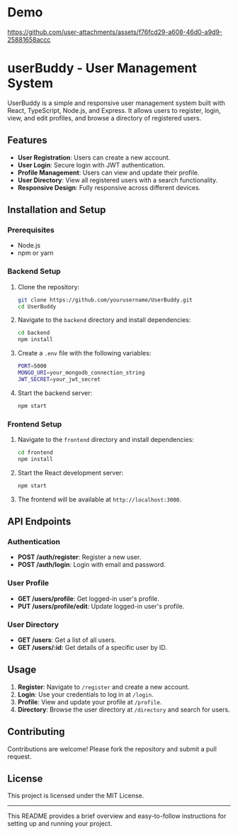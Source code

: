 # Demo

https://github.com/user-attachments/assets/f76fcd29-a608-46d0-a9d9-25881658accc


# userBuddy - User Management System

UserBuddy is a simple and responsive user management system built with React, TypeScript, Node.js, and Express. It allows users to register, login, view, and edit profiles, and browse a directory of registered users.

## Features

- **User Registration**: Users can create a new account.
- **User Login**: Secure login with JWT authentication.
- **Profile Management**: Users can view and update their profile.
- **User Directory**: View all registered users with a search functionality.
- **Responsive Design**: Fully responsive across different devices.

## Installation and Setup

### Prerequisites

- Node.js
- npm or yarn

### Backend Setup

1. Clone the repository:

   ```bash
   git clone https://github.com/yourusername/UserBuddy.git
   cd UserBuddy
   ```

2. Navigate to the `backend` directory and install dependencies:

   ```bash
   cd backend
   npm install
   ```

3. Create a `.env` file with the following variables:

   ```bash
   PORT=5000
   MONGO_URI=your_mongodb_connection_string
   JWT_SECRET=your_jwt_secret
   ```

4. Start the backend server:
   ```bash
   npm start
   ```

### Frontend Setup

1. Navigate to the `frontend` directory and install dependencies:

   ```bash
   cd frontend
   npm install
   ```

2. Start the React development server:

   ```bash
   npm start
   ```

3. The frontend will be available at `http://localhost:3000`.

## API Endpoints

### Authentication

- **POST /auth/register**: Register a new user.
- **POST /auth/login**: Login with email and password.

### User Profile

- **GET /users/profile**: Get logged-in user's profile.
- **PUT /users/profile/edit**: Update logged-in user's profile.

### User Directory

- **GET /users**: Get a list of all users.
- **GET /users/:id**: Get details of a specific user by ID.

## Usage

1. **Register**: Navigate to `/register` and create a new account.
2. **Login**: Use your credentials to log in at `/login`.
3. **Profile**: View and update your profile at `/profile`.
4. **Directory**: Browse the user directory at `/directory` and search for users.

## Contributing

Contributions are welcome! Please fork the repository and submit a pull request.

## License

This project is licensed under the MIT License.

---

This README provides a brief overview and easy-to-follow instructions for setting up and running your project.

